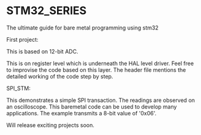 # STM32_SERIES
The ultimate guide for bare metal programming using stm32

First project:

This is based on 12-bit ADC.

This is  on register level which is underneath the HAL level driver. Feel free to improvise the code based on this layer. The header file mentions the detailed working of the code step by step.


SPI_STM:

This demonstrates a simple SPI transaction. The readings are observed on an oscilloscope. This baremetal code can be used to develop many applications.
The example transmits a 8-bit value of '0x06'. 

Will release exciting projects soon.
